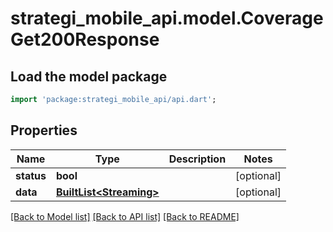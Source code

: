 # strategi_mobile_api.model.CoverageGet200Response

## Load the model package
```dart
import 'package:strategi_mobile_api/api.dart';
```

## Properties
Name | Type | Description | Notes
------------ | ------------- | ------------- | -------------
**status** | **bool** |  | [optional] 
**data** | [**BuiltList&lt;Streaming&gt;**](Streaming.md) |  | [optional] 

[[Back to Model list]](../README.md#documentation-for-models) [[Back to API list]](../README.md#documentation-for-api-endpoints) [[Back to README]](../README.md)


